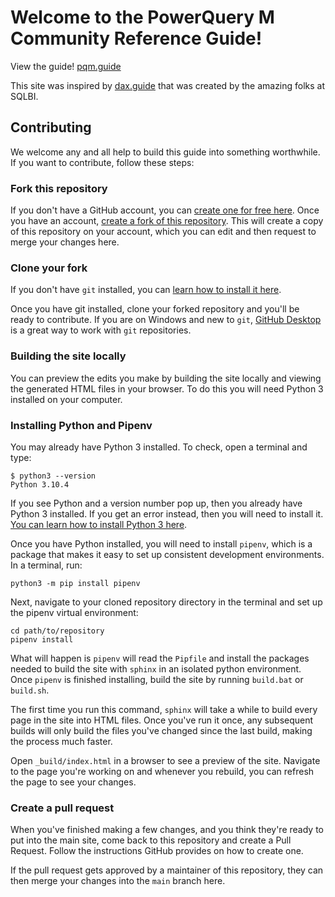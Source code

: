 # Welcome to the PowerQuery M Community Reference Guide!

View the guide! [pqm.guide](https://pqm.guide)

This site was inspired by [dax.guide](https://dax.guide) that was created by
the amazing folks at SQLBI.

## Contributing

We welcome any and all help to build this guide into something worthwhile. If
you want to contribute, follow these steps:

### Fork this repository

If you don't have a GitHub account, you can [create one for free
here](https://github.com/join). Once you have an account, [create a fork of
this repository](https://github.com/KyleAMueller2/pqm-guide/fork). This will
create a copy of this repository on your account, which you can edit and then
request to merge your changes here.

### Clone your fork

If you don't have `git` installed, you can [learn how to install it
here](https://git-scm.com/book/en/v2/Getting-Started-Installing-Git).

Once you have git installed, clone your forked repository and you'll be ready
to contribute. If you are on Windows and new to `git`, [GitHub
Desktop](https://desktop.github.com/) is a great way to work with `git`
repositories.


### Building the site locally

You can preview the edits you make by building the site locally and viewing the
generated HTML files in your browser. To do this you will need Python 3
installed on your computer.

### Installing Python and Pipenv

You may already have Python 3 installed. To check, open a terminal and type:

```terminal
$ python3 --version
Python 3.10.4
```

If you see Python and a version number pop up, then you already have Python 3
installed. If you get an error instead, then you will need to install it. [You
can learn how to install Python 3 here](https://www.python.org/downloads/).

Once you have Python installed, you will need to install `pipenv`, which is a
package that makes it easy to set up consistent development environments. In a
terminal, run:

```terminal
python3 -m pip install pipenv
```

Next, navigate to your cloned repository directory in the terminal and set up
the pipenv virtual environment:

```terminal
cd path/to/repository
pipenv install
```

What will happen is `pipenv` will read the `Pipfile` and install the packages
needed to build the site with `sphinx` in an isolated python environment. Once
`pipenv` is finished installing, build the site by running `build.bat` or
`build.sh`.

The first time you run this command, `sphinx` will take a while to build every
page in the site into HTML files. Once you've run it once, any subsequent
builds will only build the files you've changed since the last build, making
the process much faster.

Open `_build/index.html` in a browser to see a preview of the site. Navigate to
the page you're working on and whenever you rebuild, you can refresh the page
to see your changes.

### Create a pull request

When you've finished making a few changes, and you think they're ready to put
into the main site, come back to this repository and create a Pull Request.
Follow the instructions GitHub provides on how to create one.

If the pull request gets approved by a maintainer of this repository, they can
then merge your changes into the `main` branch here.
